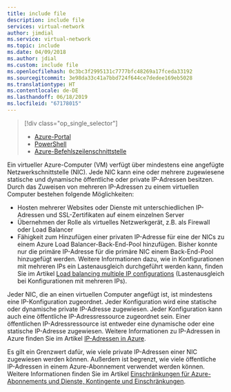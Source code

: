 ```yaml
---
title: include file
description: include file
services: virtual-network
author: jimdial
ms.service: virtual-network
ms.topic: include
ms.date: 04/09/2018
ms.author: jdial
ms.custom: include file
ms.openlocfilehash: 0c3bc3f2995131c7777bfc48269a17fceda33192
ms.sourcegitcommit: 3e98da33c41a7bbd724f644ce7dedee169eb5028
ms.translationtype: HT
ms.contentlocale: de-DE
ms.lasthandoff: 06/18/2019
ms.locfileid: "67178015"
---
```

> [!div class="op_single_selector"]
> * [Azure-Portal](../articles/virtual-network/virtual-network-multiple-ip-addresses-portal.md)
> * [PowerShell](../articles/virtual-network/virtual-network-multiple-ip-addresses-powershell.md)
> * [Azure-Befehlszeilenschnittstelle](../articles/virtual-network/virtual-network-multiple-ip-addresses-cli.md)
>

Ein virtueller Azure-Computer (VM) verfügt über mindestens eine angefügte Netzwerkschnittstelle (NIC). Jede NIC kann eine oder mehrere zugewiesene statische und dynamische öffentliche oder private IP-Adressen besitzen. Durch das Zuweisen von mehreren IP-Adressen zu einem virtuellen Computer bestehen folgende Möglichkeiten:

* Hosten mehrerer Websites oder Dienste mit unterschiedlichen IP-Adressen und SSL-Zertifikaten auf einem einzelnen Server
* Übernehmen der Rolle als virtuelles Netzwerkgerät, z.B. als Firewall oder Load Balancer
* Fähigkeit zum Hinzufügen einer privaten IP-Adresse für eine der NICs zu einem Azure Load Balancer-Back-End-Pool hinzufügen. Bisher konnte nur die primäre IP-Adresse für die primäre NIC einem Back-End-Pool hinzugefügt werden. Weitere Informationen dazu, wie in Konfigurationen mit mehreren IPs ein Lastenausgleich durchgeführt werden kann, finden Sie im Artikel [Load balancing multiple IP configurations](../articles/load-balancer/load-balancer-multiple-ip.md?toc=%2fazure%2fvirtual-network%2ftoc.json) (Lastenausgleich bei Konfigurationen mit mehreren IPs).

Jeder NIC, die an einen virtuellen Computer angefügt ist, ist mindestens eine IP-Konfiguration zugeordnet. Jeder Konfiguration wird eine statische oder dynamische private IP-Adresse zugewiesen. Jeder Konfiguration kann auch eine öffentliche IP-Adressressource zugeordnet sein. Einer öffentlichen IP-Adressressource ist entweder eine dynamische oder eine statische IP-Adresse zugewiesen. Weitere Informationen zu IP-Adressen in Azure finden Sie im Artikel [IP-Adressen in Azure](../articles/virtual-network/virtual-network-ip-addresses-overview-arm.md). 

Es gilt ein Grenzwert dafür, wie viele private IP-Adressen einer NIC zugewiesen werden können. Außerdem ist begrenzt, wie viele öffentliche IP-Adressen in einem Azure-Abonnement verwendet werden können. Weitere Informationen finden Sie im Artikel [Einschränkungen für Azure-Abonnements und Dienste, Kontingente und Einschränkungen](../articles/azure-subscription-service-limits.md?toc=%2fazure%2fvirtual-network%2ftoc.json#azure-resource-manager-virtual-networking-limits).
